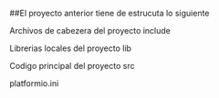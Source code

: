 ##El proyecto anterior tiene de estrucuta lo siguiente

Archivos de cabezera del proyecto
include

Librerias locales del proyecto
lib

Codigo principal del proyecto
src


platformio.ini